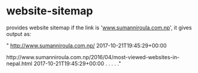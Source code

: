 # website-sitemap
provides website sitemap
if the link is 'www.sumanniroula.com.np', it gives output as:


"<url>
  <loc>http://www.sumanniroula.com.np/</loc>
  <lastmod>2017-10-21T19:45:29+00:00</lastmod>

</url>
<url>
  <loc>http://www.sumanniroula.com.np/2016/04/most-viewed-websites-in-nepal.html</loc>
  <lastmod>2017-10-21T19:45:29+00:00</lastmod>
</url>
.
.
.
.
."
